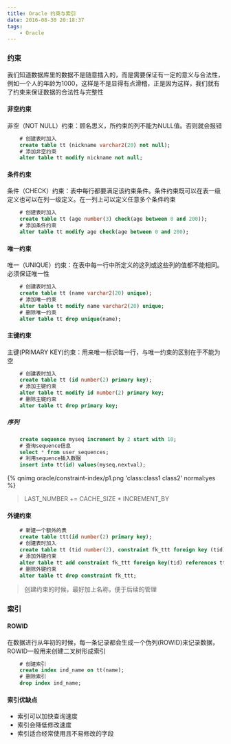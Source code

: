 ```yaml
---
title: Oracle 约束与索引
date: 2016-08-30 20:18:37
tags:
	- Oracle
---
```

### 约束
我们知道数据库里的数据不是随意插入的，而是需要保证有一定的意义与合法性，例如一个人的年龄为1000，这样是不是显得有点滑稽，正是因为这样，我们就有了约束来保证数据的合法性与完整性

<!-- more -->

#### 非空约束
非空（NOT NULL）约束：顾名思义，所约束的列不能为NULL值。否则就会报错
``` sql 
	# 创建表时加入
	create table tt (nickname varchar2(20) not null);
	# 添加非空约束
	alter table tt modify nickname not null;
```

#### 条件约束
条件（CHECK）约束：表中每行都要满足该约束条件。条件约束既可以在表一级定义也可以在列一级定义。在一列上可以定义任意多个条件约束
``` sql 
	# 创建表时加入
	create table tt (age number(3) check(age between 0 and 200));
	# 添加条件约束
	alter table tt modify age check(age between 0 and 200);
```

#### 唯一约束
唯一（UNIQUE）约束：在表中每一行中所定义的这列或这些列的值都不能相同。必须保证唯一性
``` sql 
	# 创建表时加入
	create table tt (name varchar2(20) unique);
	# 添加唯一约束
	alter table tt modify name varchar2(20) unique;
	# 删除唯一约束
	alter table tt drop unique(name);
```

#### 主键约束
主键(PRIMARY KEY)约束：用来唯一标识每一行，与唯一约束的区别在于不能为空
``` sql 
	# 创建表时加入
	create table tt (id number(2) primary key);
	# 添加主键约束
	alter table tt modify id number(2) primary key;
	# 删除主键约束
	alter table tt drop primary key;
```

##### 序列
``` sql
	create sequence myseq increment by 2 start with 10;
	# 查询sequence信息 
	select * from user_sequences;
	# 利用sequence插入数据
	insert into tt(id) values(myseq.nextval);
```
{% qnimg oracle/constraint-index/p1.png 'class:class1 class2' normal:yes %}

> LAST_NUMBER += CACHE_SIZE * INCREMENT_BY

#### 外键约束
``` sql
	# 新建一个额外的表
	create table ttt(id number(2) primary key);
	# 创建表时加入
	create table tt (tid number(2), constraint fk_ttt foreign key (tid) references ttt(id));
	# 添加外键约束
	alter table tt add constraint fk_ttt foreign key(tid) references ttt(id);
	# 删除外键约束
	alter table tt drop constraint fk_ttt;
```

> 创建约束的时候，最好加上名称，便于后续的管理

### 索引

#### ROWID
在数据进行从年初的时候，每一条记录都会生成一个伪列(ROWID)来记录数据，ROWID一般用来创建二叉树形成索引
``` sql
	# 创建索引
	create index ind_name on tt(name);
	# 删除索引
	drop index ind_name;
```

#### 索引优缺点
- 索引可以加快查询速度
- 索引会降低修改速度
- 索引适合经常使用且不易修改的字段
